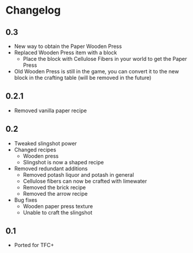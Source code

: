 # Changelog

## 0.3
* New way to obtain the Paper Wooden Press
* Replaced Wooden Press item with a block
  * Place the block with Cellulose Fibers in your world to get the Paper Press
* Old Wooden Press is still in the game, you can convert it to the new block in the crafting table (will be removed in the future)
## 0.2.1
* Removed vanilla paper recipe

## 0.2
* Tweaked slingshot power
* Changed recipes
  * Wooden press
  * Slingshot is now a shaped recipe 
* Removed redundant additions
  * Removed potash liquor and potash in general
  * Cellulose fibers can now be crafted with limewater
  * Removed the brick recipe  
  * Removed the arrow recipe
* Bug fixes
  * Wooden paper press texture
  * Unable to craft the slingshot  

## 0.1
* Ported for TFC+

